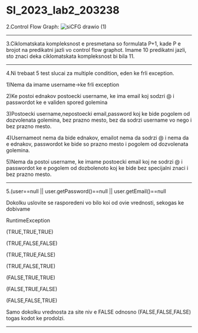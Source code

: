 # SI_2023_lab2_203238
2.Control Flow Graph: ![siCFG drawio (1)](https://github.com/marko41221/SI_2023_lab2_203238/assets/103193145/0f6ecc26-62f4-44be-b008-661c07189111)


----------------------------------------------------------------------------------------------------------------------------------


3.Ciklomatskata kompleksnost e presmetana so formulata P+1, kade P e brojot na predikatni jazli vo control flow graphot.
Imame 10 predikatni jazli, sto znaci deka ciklomatskata kompleksnost bi bila 11.


----------------------------------------------------------------------------------------------------------------------------------


4.Ni trebaat 5 test slucai za multiple condition, eden ke frli exception.

1)Nema da imame username->ke frli exception

2)Ke postoi ednakov postoecki username, ke ima email koj sodzri @ i passwordot ke e validen spored golemina

3)Postoecki username,nepostoecki email,password koj ke bide pogolem od dozvolenata golemina, bez prazno mesto, bez da sodrzi username vo nego i bez prazno mesto.

4)Usernameot nema da bide ednakov, emailot nema da sodrzi @ i nema da e ednakov, passwordot ke bide so prazno mesto i pogolem od dozvolenata golemina.

5)Nema da postoi username, ke imame postoecki email koj ne sodrzi @ i passwordot ke e pogolem od dozbolenoto koj ke bide bez specijalni znaci i bez prazno mesto.


----------------------------------------------------------------------------------------------------------------------------------


5.(user==null || user.getPassword()==null || user.getEmail()==null

Dokolku uslovite se rasporedeni vo bilo koi od ovie vrednosti, sekogas ke dobivame

RuntimeException

(TRUE,TRUE,TRUE)

(TRUE,FALSE,FALSE)

(TRUE,TRUE,FALSE)

(TRUE,FALSE,TRUE)

(FALSE,TRUE,TRUE)

(FALSE,TRUE,FALSE)

(FALSE,FALSE,TRUE)

Samo dokolku vrednosta za site niv e FALSE odnosno (FALSE,FALSE,FALSE) togas kodot ke prodolzi.


----------------------------------------------------------------------------------------------------------------------------------
